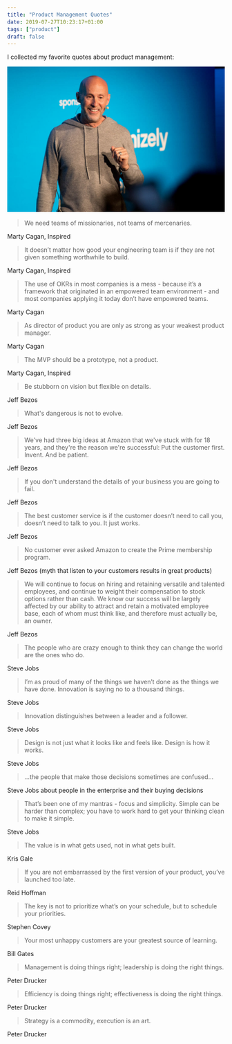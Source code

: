```yaml
---
title: "Product Management Quotes"
date: 2019-07-27T10:23:17+01:00
tags: ["product"]
draft: false
---
```



I collected my favorite quotes about product management:

![Marty Cagan](/img/marty_cagan.jpg)

> We need teams of missionaries, not teams of mercenaries.

Marty Cagan, Inspired

> It doesn’t matter how good your engineering team is if they are not
given something worthwhile to build.

Marty Cagan, Inspired

> The use of OKRs in most companies is a mess - because it’s a framework that originated in an empowered team environment - and most companies applying it today don’t have empowered teams.

Marty Cagan

> As director of product you are only as strong as your weakest product manager.

Marty Cagan

> The MVP should be a prototype, not a product.

Marty Cagan, Inspired

> Be stubborn on vision but flexible on details.

Jeff Bezos

> What's dangerous is not to evolve.

Jeff Bezos

> We've had three big ideas at Amazon that we've stuck with for 18 years, and they're the reason we're successful: Put the customer first. Invent. And be patient.

Jeff Bezos

> If you don't understand the details of your business you are going to
fail.

Jeff Bezos

> The best customer service is if the customer doesn’t need to call you, doesn’t need to talk to you. It just works.

Jeff Bezos

> No customer ever asked Amazon to create the Prime membership program.

Jeff Bezos (myth that listen to your customers results in great products)

> We will continue to focus on hiring and retaining versatile and talented employees, and continue to weight their compensation to stock options rather than cash. We know our success will be largely affected by our ability to attract and retain a motivated employee base, each of whom must think like, and therefore must actually be, an owner.

Jeff Bezos

> The people who are crazy enough to think they can change the world are
the ones who do.

Steve Jobs

> I’m as proud of many of the things we haven’t done as the things we have done. Innovation is saying no to a thousand things.

Steve Jobs

> Innovation distinguishes between a leader and a follower.

Steve Jobs

> Design is not just what it looks like and feels like. Design is how it
works.

Steve Jobs

> ...the people that make those decisions sometimes are confused...

Steve Jobs about people in the enterprise and their buying decisions

> That’s been one of my mantras - focus and simplicity. Simple can be harder than complex; you have to work hard to get your thinking clean to make it simple.

Steve Jobs

> The value is in what gets used, not in what gets built.

Kris Gale

> If you are not embarrassed by the first version of your product, you’ve launched too late.

Reid Hoffman

> The key is not to prioritize what’s on your schedule, but to schedule your priorities.

Stephen Covey


> Your most unhappy customers are your greatest source of learning.

Bill Gates

> Management is doing things right; leadership is doing the right
things.

Peter Drucker

> Efficiency is doing things right; effectiveness is doing the right
things.

Peter Drucker

> Strategy is a commodity, execution is an art.

Peter Drucker

